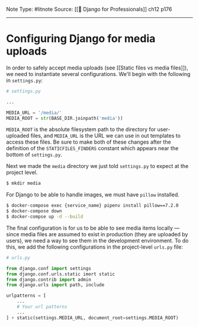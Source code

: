 Note Type: #litnote
Source: [[📖 Django for Professionals]] ch12 p176

---
# Configuring Django for media uploads
In order to safely accept media uploads (see [[Static files vs media files]]), we need to instantiate several configurations. We'll begin with the following in `settings.py`:
```python
# settings.py

...

MEDIA_URL = '/media/'
MEDIA_ROOT = str(BASE_DIR.joinpath('media'))

```

`MEDIA_ROOT` is the absolute filesystem path to the directory for user-uploaded files, and `MEDIA_URL` is the URL we can use in out templates to access these files. Be sure to make both of these changes after the definition of the `STATICFILES_FINDERS` constant which appears near the bottom of `settings.py`.

Next we made the `media` directory we just told `settings.py` to expect at the project level.
```bash
$ mkdir media
```

For Django to be able to handle images, we must have `pillow` installed.
```bash
$ docker-compose exec {service_name} pipenv install pillow==7.2.0
$ docker-compose down
$ docker-compse up -d --build
```

The final configuration is for us to be able to see media items locally — since media files are assumed to exist in production (they are uploaded by users), we need a way to see them in the development environment. To do this, we add the following configurations in the project-level `urls.py` file:
```python
# urls.py

from django.conf import settings
from django.conf.urls.static imort static
from django.contrib import admin
from django.urls import path, include

urlpatterns = [
	...
	# Your url patterns
	...
] + static(settings.MEDIA_URL, document_root=settings.MEDIA_ROOT)

```
